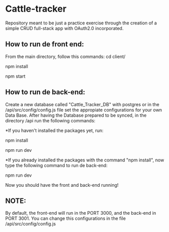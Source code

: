 # Cattle-tracker

Repository meant to be just a practice exercise through the creation of a simple CRUD full-stack app with OAuth2.0 incorporated. 
 

## How to run de front end:

From the main directory, follow this commands:
cd client/

npm install

npm start

## How to run de back-end:

Create a new database called "Cattle_Tracker_DB" with postgres or in the /api/src/config/config.js file set the appropiate configurations for your own Data Base.
After having the Database prepared to be synced, in the directory /api run the following commands: 

*If you haven't installed the packages yet, run:

npm install

npm run dev


*If you already installed the packages with the command "npm install", now type the following command to run de back-end:

npm run dev


Now you should have the front and back-end running! 
## NOTE:
By default, the front-end will run in the PORT 3000, and the back-end in PORT 3001. You can change this configurations in the file /api/src/config/config.js
